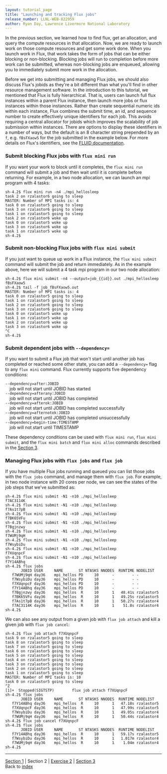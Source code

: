 ```yaml
---
layout: tutorial_page
title: "Launching and tracking Flux jobs"
release_number: LLNL-WEB-822959
author: Ryan Day, Lawrence Livermore National Laboratory
---
```


In the previous section, we learned how to find flux, get an allocation, and query the compute resources in that allocation. Now, we are ready to launch work on those compute resources and get some work done. When you launch work in Flux, that work takes the form of jobs that can be either blocking or non-blocking. Blocking jobs will run to completion before more work can be submitted, whereas non-blocking jobs are enqueued, allowing you to immediately submit more work in the allocation.

Before we get into submitting and managing Flux jobs, we should also discuss Flux's jobids as they're a bit different than what you'll find in other resource management software. In the introduction to this tutorial, we mentioned that Flux is fully hierarchical. That is, users can launch full flux instances within a parent Flux instance, then launch more jobs or flux instances within those instances. Rather than create sequential numeric ids within each instance, Flux combines the submit time, an id, and sequence number to create effectively unique identifiers for each job. This avoids requiring a central allocator for jobids which improves the scalability of job submission within instances. There are options to display these identifiers in a number of ways, but the default is an 8 character string prepended by an `f`, e.g. `fBsFXaow5` for the job submitted in the example below. For more details on Flux's identifiers, see the [FLUID documentation](https://flux-framework.readthedocs.io/projects/flux-rfc/en/latest/spec_19.html).
### Submit blocking Flux jobs with `flux mini run`
If you want your work to block until it completes, the `flux mini run` command will submit a job and then wait until it is complete before returning. For example, in a two node allocation, we can launch an mpi program with 4 tasks:
```
sh-4.2$ flux mini run -n4 ./mpi_hellosleep
task 2 on rzalastor6 going to sleep
MASTER: Number of MPI tasks is: 4
task 0 on rzalastor5 going to sleep
task 3 on rzalastor6 going to sleep
task 1 on rzalastor5 going to sleep
task 2 on rzalastor6 woke up
task 0 on rzalastor5 woke up
task 3 on rzalastor6 woke up
task 1 on rzalastor5 woke up
sh-4.2$
```
### Submit non-blocking Flux jobs with `flux mini submit`
If you just want to queue up work in a Flux instance, the `flux mini submit` command will submit the job and return immediately. As in the example above, here we will submit a 4 task mpi program in our two node allocation:
```
sh-4.2$ flux mini submit -n4 --output=job_{{id}}.out ./mpi_hellosleep
fBsFXaow5
sh-4.2$ tail -f job_fBsFXaow5.out
MASTER: Number of MPI tasks is: 4
task 0 on rzalastor5 going to sleep
task 1 on rzalastor5 going to sleep
task 2 on rzalastor6 going to sleep
task 3 on rzalastor6 going to sleep
task 0 on rzalastor5 woke up
task 1 on rzalastor5 woke up
task 2 on rzalastor6 woke up
task 3 on rzalastor6 woke up
^C
sh-4.2$
```
### Submit dependent jobs with `--dependency=`
If you want to submit a Flux job that won't start until another job has completed or reached some other state, you can add a `--dependency=` flag to any `flux mini` command. Flux currently supports five dependency conditions:

  `--dependency=after:JOBID`  
  &emsp;job will not start until JOBID has started  
  `--dependency=afterany:JOBID`  
  &emsp;job will not start until JOBID has completed  
  `--dependency=afterok:JOBID`  
  &emsp;job will not start until JOBID has completed successfully  
  `--dependency=afternotok:JOBID`  
  &emsp;job will not start until JOBID has completed unsuccessfully  
  `--dependency=begin-time:TIMESTAMP`  
  &emsp;job will not start until TIMESTAMP  

These dependency conditions can be used with `flux mini run`, `flux mini submit`, and the `flux mini batch` and `flux mini alloc` commands described in the [Section 3](/flux/section3).

### Managing Flux jobs with `flux jobs` and `flux job`
If you have multiple Flux jobs running and queued you can list those jobs with the `flux jobs` command, and manage them with `flux job`. For example, in two node instance with 20 cores per node, we can see the states of the job steps that we've submitted as:
```
sh-4.2$ flux mini submit -N1 -n10 ./mpi_hellosleep
f7AC3114K
sh-4.2$ flux mini submit -N1 -n10 ./mpi_hellosleep
f7As1t7pB
sh-4.2$ flux mini submit -N1 -n10 ./mpi_hellosleep
f7BK65VFu
sh-4.2$ flux mini submit -N1 -n10 ./mpi_hellosleep
f7Bgjnzwy
sh-4.2$ flux mini submit -N1 -n10 ./mpi_hellosleep
f7WUMj9qH
sh-4.2$ flux mini submit -N1 -n10 ./mpi_hellosleep
f7WsybiDu
sh-4.2$ flux mini submit -N1 -n10 ./mpi_hellosleep
f7XUqnpcF
sh-4.2$ flux mini submit -N1 -n10 ./mpi_hellosleep
f7Y14ABhq
sh-4.2$ flux jobs
       JOBID USER     NAME       ST NTASKS NNODES  RUNTIME NODELIST
   f7WUMj9qH day36    mpi_hellos PD     10      -        - -
   f7WsybiDu day36    mpi_hellos PD     10      -        - -
   f7XUqnpcF day36    mpi_hellos PD     10      -        - -
   f7Y14ABhq day36    mpi_hellos PD     10      -        - -
   f7Bgjnzwy day36    mpi_hellos  R     10      1   48.41s rzalastor5
   f7BK65VFu day36    mpi_hellos  R     10      1   49.25s rzalastor5
   f7As1t7pB day36    mpi_hellos  R     10      1   50.27s rzalastor4
   f7AC3114K day36    mpi_hellos  R     10      1    51.8s rzalastor4
sh-4.2$
```
We can also see any output from a given job with `flux job attach` and kill a given job with `flux job cancel`:
```
sh-4.2$ flux job attach f7XUqnpcF
task 9 on rzalastor5 going to sleep
task 8 on rzalastor5 going to sleep
task 7 on rzalastor5 going to sleep
task 6 on rzalastor5 going to sleep
task 5 on rzalastor5 going to sleep
task 4 on rzalastor5 going to sleep
task 3 on rzalastor5 going to sleep
task 2 on rzalastor5 going to sleep
task 1 on rzalastor5 going to sleep
MASTER: Number of MPI tasks is: 10
task 0 on rzalastor5 going to sleep
^Z
[1]+  Stopped(SIGTSTP)        flux job attach f7XUqnpcF
sh-4.2$ flux jobs
       JOBID USER     NAME       ST NTASKS NNODES  RUNTIME NODELIST
   f7Y14ABhq day36    mpi_hellos  R     10      1   47.18s rzalastor5
   f7XUqnpcF day36    mpi_hellos  R     10      1   47.99s rzalastor5
   f7WsybiDu day36    mpi_hellos  R     10      1   49.05s rzalastor4
   f7WUMj9qH day36    mpi_hellos  R     10      1   50.44s rzalastor4
sh-4.2$ flux job cancel f7XUqnpcF
sh-4.2$ flux jobs
       JOBID USER     NAME       ST NTASKS NNODES  RUNTIME NODELIST
   f7Y14ABhq day36    mpi_hellos  R     10      1   59.17s rzalastor5
   f7WsybiDu day36    mpi_hellos  R     10      1   1.017m rzalastor4
   f7WUMj9qH day36    mpi_hellos  R     10      1    1.04m rzalastor4
sh-4.2$
```

---
[Section 1](/flux/section1) | Section 2 | [Exercise 2](/flux/exercises/exercise2) | [Section 3](/flux/section3)  
Back to [index](/flux/index)
